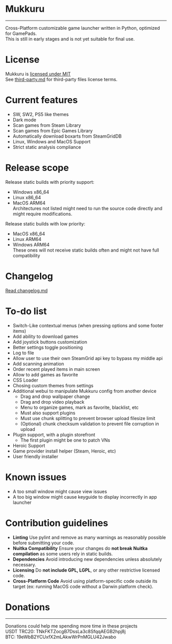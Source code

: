 # Mukkuru
-----------------
Cross-Platform customizable game launcher written in Python, optimized for GamePads.<br/>
This is still in early stages and is not yet suitable for final use.<br/>

# License
Mukkuru is [licensed under MIT](license.md)<br/>
See [third-party.md](third-party.md) for third-party files license terms.<br/>

# Current features
- SW, SW2, PS5 like themes<br/>
- Dark mode<br/>
- Scan games from Steam Library<br/>
- Scan games from Epic Games Library<br/>
- Automatically download boxarts from SteamGridDB<br/>
- Linux, Windows and MacOS Support<br/>
- Strict static analysis compliance<br/>

# Release scope
Release static builds with priority support:<br/>
- Windows x86_64<br/>
- Linux x86_64<br/>
- MacOS ARM64<br/>
Architectures not listed might need to run the source code directly and might require modifications.</br>

Release static builds with low priority:<br/>
- MacOS x86_64<br/>
- Linux ARM64<br/>
- Windows ARM64<br/>
These ones will not receive static builds often and might not have full compatibility<br/>

# Changelog
[Read changelog.md](changelog.md)

# To-do list
- Switch-Like contextual menus (when pressing options and some footer items) <br/>
- Add ability to download games</br>
- Add joystick buttons customization<br/>
- Better settings toggle positioning<br/>
- Log to file <br/>
- Allow user to use their own SteamGrid api key to bypass my middle api<br/>
- Add scanning animation <br/>
- Order recent played items in main screen<br/>
- Allow to add games as favorite <br/>
- CSS Loader<br/>
- Chosing custom themes from settings<br/>
- Additional webui to manipulate Mukkuru config from another device <br/>
    - Drag and drop wallpaper change <br/>
    - Drag and drop video playback <br/>
    - Menu to organize games, mark as favorite, blacklist, etc <br/>
    - Must also support plugins <br/>
    - Must use chunk splitting to prevent browser upload filesize limit <br/>
    - (Optional) chunk checksum validation to prevent file corruption in upload <br/>
- Plugin support, with a plugin storefront<br/>
    - The first plugin might be one to patch VNs<br/>
- Heroic Support<br/>
- Game provider install helper (Steam, Heroic, etc)<br/>
- User friendly installer<br/>

# Known issues
- A too small window might cause view issues<br/>
- A too big window might cause keyguide to display incorrectly in app launcher<br/>

# Contribution guidelines
- **Linting** Use pylint and remove as many warnings as reasonably possible before submitting your code. <br/>
- **Nuitka Compatibility** Ensure your changes do **not break Nuitka compilation** as some users rely in static builds. <br/>
- **Dependencies** Avoid introducing new dependencies unless absolutely necessary. <br/>
- **Licensing** Do **not include GPL, LGPL**, or any other restrictive licensed code. <br/>
- **Cross-Platform Code** Avoid using platform-specific code outside its target (ex: running MacOS code without a Darwin platform check). <br/>

# Donations
---------------
Donations could help me spending more time in these projects<br/>
USDT TRC20: TNkFKTZocgB7DssLa3c8SfqqAEGB2hpj8j<br/>
BTC: 19eWbB2YCUxfX2mLAkwWrPnMGLU42Jwabo<br/>